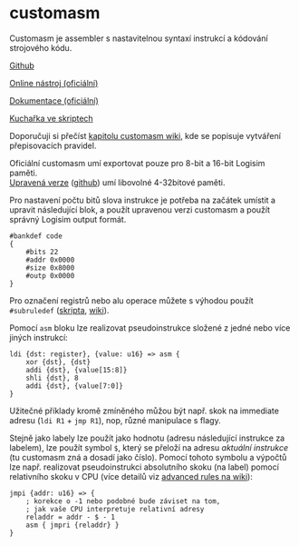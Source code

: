 # customasm

Customasm je assembler s nastavitelnou syntaxí instrukcí a kódování strojového kódu.

[Github](https://github.com/hlorenzi/customasm)

[Online nástroj (oficiální)](https://hlorenzi.github.io/customasm/web/)

[Dokumentace (oficiální)](https://github.com/hlorenzi/customasm/wiki)

[Kuchařka ve skriptech](../60_cpu/04_cpu-programming.md)

Doporučuji si přečíst [kapitolu customasm wiki](https://github.com/hlorenzi/customasm/wiki/Defining-mnemonics-%E2%80%94-%23ruledef%2C-%23subruledef), kde se popisuje vytváření přepisovacích pravidel.

Oficiální customasm umí exportovat pouze pro 8-bit a 16-bit Logisim paměti.  
[Upravená verze](https://mvojacek.github.io/customasm/web/) ([github](https://github.com/mvojacek/customasm)) umí libovolné 4-32bitové paměti.

Pro nastavení počtu bitů slova instrukce je potřeba na začátek umístit a upravit následující blok, a použít upravenou verzi customasm a použít správný Logisim output formát.

```
#bankdef code
{
    #bits 22
    #addr 0x0000
    #size 0x8000
    #outp 0x0000
}
```

Pro označení registrů nebo alu operace můžete s výhodou použít `#subruledef` ([skripta](https://skripta.vojacek.org/60_cpu/04_cpu-programming.html#subruledef), [wiki](https://github.com/hlorenzi/customasm/wiki/Defining-mnemonics-%E2%80%94-%23ruledef%2C-%23subruledef#nested-rule-parameters)).

Pomocí `asm` bloku lze realizovat pseudoinstrukce složené z jedné nebo více jiných instrukcí:

```
ldi {dst: register}, {value: u16} => asm {
    xor {dst}, {dst}
    addi {dst}, {value[15:8]}
    shli {dst}, 8
    addi {dst}, {value[7:0]}
}
```

Užitečné příklady kromě zmíněného můžou být např. skok na immediate adresu (`ldi R1` + `jmp R1`), nop, různé manipulace s flagy.

Stejně jako labely lze použít jako hodnotu (adresu následující instrukce za labelem), lze použít symbol `$`, který se přeloží na adresu *aktuální instrukce* (tu customasm zná a dosadí jako číslo). Pomocí tohoto symbolu a výpočtů lze např. realizovat pseudoinstrukci absolutního skoku (na label) pomocí relativního skoku v CPU (více detailů viz [advanced rules na wiki](https://github.com/hlorenzi/customasm/wiki/Advanced-rules)):

```
jmpi {addr: u16} => {
    ; korekce o -1 nebo podobné bude záviset na tom,
    ; jak vaše CPU interpretuje relativní adresy
    reladdr = addr - $ - 1
    asm { jmpri {reladdr} }
}
```
